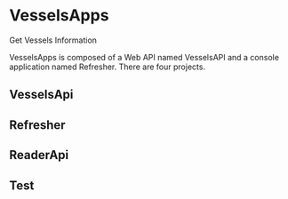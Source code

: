 # VesselsApps
 Get Vessels Information

VesselsApps is composed of a Web API named VesselsAPI and a console application named Refresher.
There are four projects.

## VesselsApi


## Refresher

## ReaderApi

## Test
